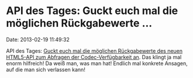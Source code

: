 API des Tages: Guckt euch mal die möglichen Rückgabewerte \...
==============================================================

Date: 2013-02-19 11:49:32

API des Tages: [Guckt euch mal die möglichen Rückgabewerte des neuen
HTML5-API zum Abfragen der Codec-Verfügbarkeit
an](https://developer.mozilla.org/en-US/docs/DOM/HTMLMediaElement). Das
klingt ja mal enorm hilfreich! Da weiß man, was man hat! Endlich mal
konkrete Ansagen, auf die man sich verlassen kann!
